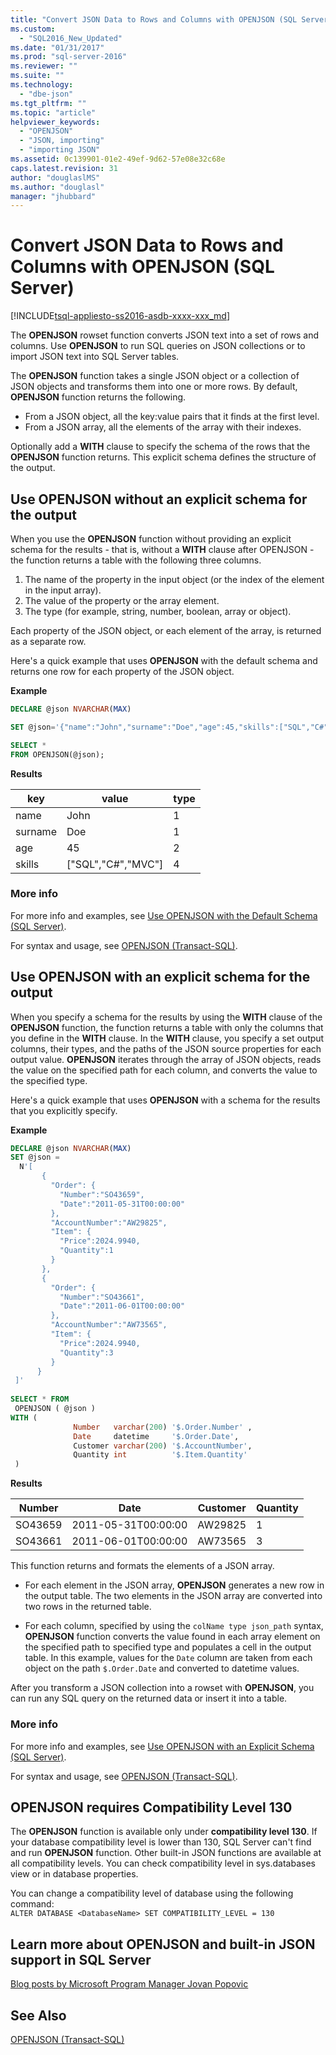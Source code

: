 ```yaml
---
title: "Convert JSON Data to Rows and Columns with OPENJSON (SQL Server) | Microsoft Docs"
ms.custom: 
  - "SQL2016_New_Updated"
ms.date: "01/31/2017"
ms.prod: "sql-server-2016"
ms.reviewer: ""
ms.suite: ""
ms.technology: 
  - "dbe-json"
ms.tgt_pltfrm: ""
ms.topic: "article"
helpviewer_keywords: 
  - "OPENJSON"
  - "JSON, importing"
  - "importing JSON"
ms.assetid: 0c139901-01e2-49ef-9d62-57e08e32c68e
caps.latest.revision: 31
author: "douglaslMS"
ms.author: "douglasl"
manager: "jhubbard"
---
```

# Convert JSON Data to Rows and Columns with OPENJSON (SQL Server)
[!INCLUDE[tsql-appliesto-ss2016-asdb-xxxx-xxx_md](../../includes/tsql-appliesto-ss2016-asdb-xxxx-xxx-md.md)]

The **OPENJSON** rowset function converts JSON text into a set of rows and columns. Use **OPENJSON** to run SQL queries on JSON collections or to import JSON text into SQL Server tables.  
  
 The **OPENJSON** function takes a single JSON object or a collection of JSON objects and transforms them into one or more rows. By default, **OPENJSON** function returns the following.
-   From a JSON object, all the key:value pairs that it finds at the first level.
-   From a JSON array, all the elements of the array with their indexes.  
  
Optionally add a **WITH** clause to specify the schema of the rows that the **OPENJSON** function returns. This explicit schema defines the structure of the output.  
  
## Use OPENJSON without an explicit schema for the output
When you use the **OPENJSON** function without providing an explicit schema for the results - that is, without a **WITH** clause after OPENJSON - the function returns a table with the following three columns.
1.  The name of the property in the input object (or the index of the element in the input array).
2.  The value of the property or the array element.
3.  The type (for example, string, number, boolean, array or object).

Each property of the JSON object, or each element of the array, is returned as a separate row.  

Here's a quick example that uses **OPENJSON** with the default schema and returns one row for each property of the JSON object.  
 
**Example**
```sql  
DECLARE @json NVARCHAR(MAX)

SET @json='{"name":"John","surname":"Doe","age":45,"skills":["SQL","C#","MVC"]}';

SELECT *
FROM OPENJSON(@json);
```  
  
**Results**  
  
|key|value|type|  
|---------|-----------|----------|  
|name|John|1|  
|surname|Doe|1|  
|age|45|2|  
|skills|["SQL","C#","MVC"]|4|

### More info

For more info and examples, see [Use OPENJSON with the Default Schema &#40;SQL Server&#41;](../../relational-databases/json/use-openjson-with-the-default-schema-sql-server.md).

For syntax and usage, see [OPENJSON &#40;Transact-SQL&#41;](../../t-sql/functions/openjson-transact-sql.md). 

    
## Use OPENJSON with an explicit schema for the output
When you specify a schema for the results by using the **WITH** clause of the **OPENJSON** function, the function returns a table with only the columns that you define in the **WITH** clause. In the **WITH** clause, you specify a set output columns, their types, and the paths of the JSON source properties for each output value. **OPENJSON** iterates through the array of JSON objects, reads the value on the specified path for each column, and converts the value to the specified type.  

Here's a quick example that uses **OPENJSON** with a schema for the results that you explicitly specify.  
  
**Example**
  
```sql  
DECLARE @json NVARCHAR(MAX)
SET @json =   
  N'[  
       {  
         "Order": {  
           "Number":"SO43659",  
           "Date":"2011-05-31T00:00:00"  
         },  
         "AccountNumber":"AW29825",  
         "Item": {  
           "Price":2024.9940,  
           "Quantity":1  
         }  
       },  
       {  
         "Order": {  
           "Number":"SO43661",  
           "Date":"2011-06-01T00:00:00"  
         },  
         "AccountNumber":"AW73565",  
         "Item": {  
           "Price":2024.9940,  
           "Quantity":3  
         }  
      }  
 ]'  
   
SELECT * FROM  
 OPENJSON ( @json )  
WITH (   
              Number   varchar(200) '$.Order.Number' ,  
              Date     datetime     '$.Order.Date',  
              Customer varchar(200) '$.AccountNumber',  
              Quantity int          '$.Item.Quantity'  
 ) 
```  
  
**Results**  
  
|Number|Date|Customer|Quantity|  
|------------|----------|--------------|--------------|  
|SO43659|2011-05-31T00:00:00|AW29825|1|  
|SO43661|2011-06-01T00:00:00|AW73565|3|  
  
 This function returns and formats the elements of a JSON array.  
  
-   For each element in the JSON array, **OPENJSON** generates a new row in the output table. The two elements in the JSON array are converted into two rows in the returned table.  
  
-   For each column, specified by using the `colName type json_path` syntax, **OPENJSON** function converts the value found in each array element on the specified path to specified type and populates a cell in the output table. In this example, values for the `Date` column are taken from each object on the path `$.Order.Date` and converted to datetime values.  
  
After you transform a JSON collection into a rowset with **OPENJSON**, you can run any SQL query on the returned data or insert it into a table.  

### More info
For more info and examples, see [Use OPENJSON with an Explicit Schema &#40;SQL Server&#41;](../../relational-databases/json/use-openjson-with-an-explicit-schema-sql-server.md).

For syntax and usage, see [OPENJSON &#40;Transact-SQL&#41;](../../t-sql/functions/openjson-transact-sql.md).

## OPENJSON requires Compatibility Level 130
The **OPENJSON** function is available only under **compatibility level 130**. If your database compatibility level is lower than 130, SQL Server can't find and run **OPENJSON** function. Other built-in JSON functions are available at all compatibility levels. You can check compatibility level in sys.databases view or in database properties.

You can change a compatibility level of database using the following command:   
`ALTER DATABASE <DatabaseName> SET COMPATIBILITY_LEVEL = 130`  

## Learn more about OPENJSON and built-in JSON support in SQL Server  
 [Blog posts by Microsoft Program Manager Jovan Popovic](http://blogs.msdn.com/b/sqlserverstorageengine/archive/tags/json/)  
  
## See Also  
 [OPENJSON &#40;Transact-SQL&#41;](../../t-sql/functions/openjson-transact-sql.md)  
  
  
